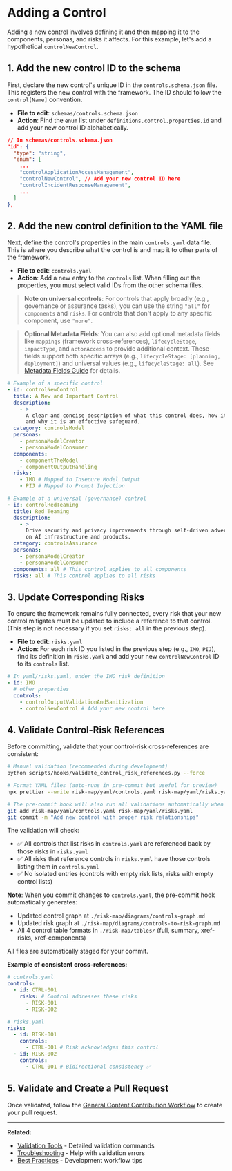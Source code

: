 # Adding a Control

Adding a new control involves defining it and then mapping it to the components, personas, and risks it affects. For this example, let's add a hypothetical `controlNewControl`.

## 1. Add the new control ID to the schema

First, declare the new control's unique ID in the `controls.schema.json` file. This registers the new control with the framework. The ID should follow the `control[Name]` convention.

- **File to edit**: `schemas/controls.schema.json`
- **Action**: Find the `enum` list under `definitions.control.properties.id` and add your new control ID alphabetically.

```json
// In schemas/controls.schema.json
"id": {
  "type": "string",
  "enum": [
    ...
    "controlApplicationAccessManagement",
    "controlNewControl", // Add your new control ID here
    "controlIncidentResponseManagement",
    ...
  ]
},
```

## 2. Add the new control definition to the YAML file

Next, define the control's properties in the main `controls.yaml` data file. This is where you describe what the control is and map it to other parts of the framework.

- **File to edit**: `controls.yaml`
- **Action**: Add a new entry to the `controls` list. When filling out the properties, you must select valid IDs from the other schema files.

> **Note on universal controls**: For controls that apply broadly (e.g., governance or assurance tasks), you can use the string `"all"` for `components` and `risks`. For controls that don't apply to any specific component, use `"none"`.

> **Optional Metadata Fields**: You can also add optional metadata fields like `mappings` (framework cross-references), `lifecycleStage`, `impactType`, and `actorAccess` to provide additional context. These fields support both specific arrays (e.g., `lifecycleStage: [planning, deployment]`) and universal values (e.g., `lifecycleStage: all`). See [Metadata Fields Guide](guide-metadata.md) for details.

```yaml
# Example of a specific control
- id: controlNewControl
  title: A New and Important Control
  description:
    - >
      A clear and concise description of what this control does, how it works,
      and why it is an effective safeguard.
  category: controlsModel
  personas:
    - personaModelCreator
    - personaModelConsumer
  components:
    - componentTheModel
    - componentOutputHandling
  risks:
    - IMO # Mapped to Insecure Model Output
    - PIJ # Mapped to Prompt Injection

# Example of a universal (governance) control
- id: controlRedTeaming
  title: Red Teaming
  description:
    - >
      Drive security and privacy improvements through self-driven adversarial attacks
      on AI infrastructure and products.
  category: controlsAssurance
  personas:
    - personaModelCreator
    - personaModelConsumer
  components: all # This control applies to all components
  risks: all # This control applies to all risks
```

## 3. Update Corresponding Risks

To ensure the framework remains fully connected, every risk that your new control mitigates must be updated to include a reference to that control. (This step is not necessary if you set `risks: all` in the previous step).

- **File to edit**: `risks.yaml`
- **Action**: For each risk ID you listed in the previous step (e.g., `IMO`, `PIJ`), find its definition in `risks.yaml` and add your new `controlNewControl` ID to its `controls` list.

```yaml
# In yaml/risks.yaml, under the IMO risk definition
- id: IMO
  # other properties
  controls:
    - controlOutputValidationAndSanitization
    - controlNewControl # Add your new control here
```

## 4. Validate Control-Risk References

Before committing, validate that your control-risk cross-references are consistent:

```bash
# Manual validation (recommended during development)
python scripts/hooks/validate_control_risk_references.py --force

# Format YAML files (auto-runs in pre-commit but useful for preview)
npx prettier --write risk-map/yaml/controls.yaml risk-map/yaml/risks.yaml

# The pre-commit hook will also run all validations automatically when you commit
git add risk-map/yaml/controls.yaml risk-map/yaml/risks.yaml
git commit -m "Add new control with proper risk relationships"
```

The validation will check:

- ✅ All controls that list risks in `controls.yaml` are referenced back by those risks in `risks.yaml`
- ✅ All risks that reference controls in `risks.yaml` have those controls listing them in `controls.yaml`
- ✅ No isolated entries (controls with empty risk lists, risks with empty control lists)

**Note**: When you commit changes to `controls.yaml`, the pre-commit hook automatically generates:

- Updated control graph at `./risk-map/diagrams/controls-graph.md`
- Updated risk graph at `./risk-map/diagrams/controls-to-risk-graph.md`
- All 4 control table formats in `./risk-map/tables/` (full, summary, xref-risks, xref-components)

All files are automatically staged for your commit.

**Example of consistent cross-references:**

```yaml
# controls.yaml
controls:
  - id: CTRL-001
    risks: # Control addresses these risks
      - RISK-001
      - RISK-002

# risks.yaml
risks:
  - id: RISK-001
    controls:
      - CTRL-001 # Risk acknowledges this control
  - id: RISK-002
    controls:
      - CTRL-001 # Bidirectional consistency ✅
```

## 5. Validate and Create a Pull Request

Once validated, follow the [General Content Contribution Workflow](workflow.md) to create your pull request.

---

**Related:**
- [Validation Tools](validation.md) - Detailed validation commands
- [Troubleshooting](troubleshooting.md) - Help with validation errors
- [Best Practices](best-practices.md) - Development workflow tips
